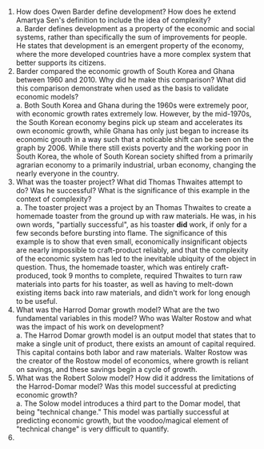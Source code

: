1.  How does Owen Barder define development? How does he extend Amartya Sen's definition to include the idea of complexity?  
        a. Barder defines development as a property of the economic and social systems, rather than specifically the sum of improvements for people. He states that development is an emergent property of the economy, where the more developed countries have a more complex system that better supports its citizens.  
2. Barder compared the economic growth of South Korea and Ghana between 1960 and 2010.  Why did he make this comparison?  What did this comparison demonstrate when used as the basis to validate economic models?  
        a. Both South Korea and Ghana during the 1960s were extremely poor, with economic growth rates extremely low. However, by the mid-1970s, the South Korean economy begins pick up steam and accelerates its own economic growth, while Ghana has only just began to increase its economic grouth in a way such that a noticable shift can be seen on the graph by 2006. While there still exists poverty and the working poor in South Korea, the whole of South Korean society shifted from a primarily agrarian economy to a primarily industrial, urban economy, changing the nearly everyone in the country.  
3. What was the toaster project? What did Thomas Thwaites attempt to do? Was he successful? What is the significance of this example in the context of complexity?  
        a. The toaster project was a project by an Thomas Thwaites to create a homemade toaster from the ground up with raw materials. He was, in his own words, "partially successful", as his toaster __did__ work, if only for a few seconds before bursting into flame. The significance of this example is to show that even small, economically insignificant objects are nearly impossible to craft-product reliably, and that the complexity of the economic system has led to the inevitable ubiquity of the object in question. Thus, the homemade toaster, which was entirely craft-produced, took 9 months to complete, required Thwaites to turn raw materials into parts for his toaster, as well as having to melt-down existing items back into raw materials, and didn't work for long enough to be useful.  
4. What was the Harrod Domar growth model? What are the two fundamental variables in this model? Who was Walter Rostow and what was the impact of his work on development?  
        a. The Harrod Domar growth model is an output model that states that to make a single unit of product, there exists an amount of capital required. This capital contains both labor and raw materials.  Walter Rostow was the creator of the Rostow model of economics, where growth is reliant on savings, and these savings begin a cycle of growth.  
5. What was the Robert Solow model?  How did it address the limitations of the Harrod-Domar model? Was this model successful at predicting economic growth?  
        a. The Solow model introduces a third part to the Domar model, that being "technical change." This model was partially successful at predicting economic growth, but the voodoo/magical element of "technical change" is very difficult to quantify.  
6.
